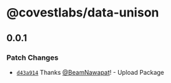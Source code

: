 # @covestlabs/data-unison

## 0.0.1

### Patch Changes

- [`d43a914`](https://github.com/CovestLabs/node.data-unison/commit/d43a91417d5734de608791e2e4c6b67abb9d4936) Thanks [@BeamNawapat](https://github.com/BeamNawapat)! - Upload Package
